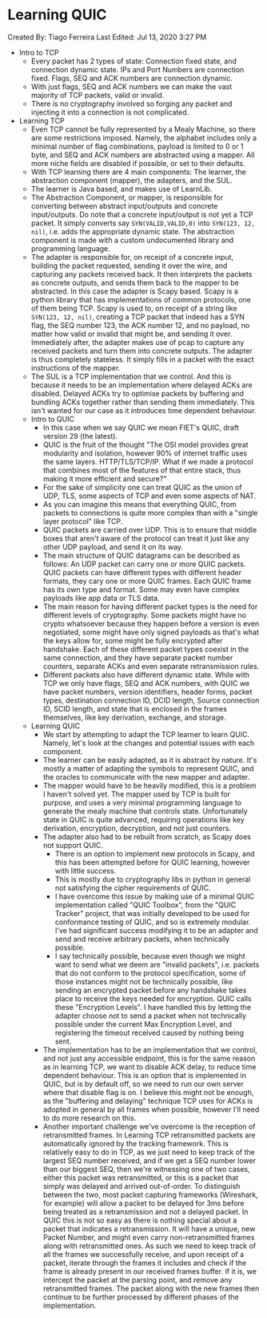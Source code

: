 # Learning QUIC

Created By: Tiago Ferreira
Last Edited: Jul 13, 2020 3:27 PM

- Intro to TCP
    - Every packet has 2 types of state: Connection fixed state, and connection dynamic state. IPs and Port Numbers are connection fixed. Flags, SEQ and ACK numbers are connection dynamic.
    - With just flags, SEQ and ACK numbers we can make the vast majority of TCP packets, valid or invalid.
    - There is no cryptography involved so forging any packet and injecting it into a connection is not complicated.
- Learning TCP
    - Even TCP cannot be fully represented by a Mealy Machine, so there are some restrictions imposed. Namely, the alphabet includes only a minimal number of flag combinations, payload is limited to 0 or 1 byte, and SEQ and ACK numbers are abstracted using a mapper. All more niche fields are disabled if possible, or set to their defaults.
    - With TCP learning there are 4 main components: The learner, the abstraction component (mapper), the adapters, and the SUL.
    - The learner is Java based, and makes use of LearnLib.
    - The Abstraction Component, or mapper, is responsible for converting between abstract input/outputs and concrete input/outputs. Do note that a concrete input/output is not yet a TCP packet. It simply converts say `SYN(VALID,VALID,0)` into `SYN(123, 12, nil)`, i.e. adds the appropriate dynamic state. The abstraction component is made with a custom undocumented library and programming language.
    - The adapter is responsible for, on receipt of a concrete input, building the packet requested, sending it over the wire, and capturing any packets received back. It then interprets the packets as concrete outputs, and sends them back to the mapper to be abstracted. In this case the adapter is Scapy based. Scapy is a python library that has implementations of common protocols, one of them being TCP. Scapy is used to, on receipt of a string like `SYN(123, 12, nil)`, creating a TCP packet that indeed has a SYN flag, the SEQ number 123, the ACK number 12, and no payload, no matter how valid or invalid that might be, and sending it over. Immediately after, the adapter makes use of pcap to capture any received packets and turn them into concrete outputs. The adapter is thus completely stateless. It simply fills in a packet with the exact instructions of the mapper.
    - The SUL is a TCP implementation that we control. And this is because it needs to be an implementation where delayed ACKs are disabled. Delayed ACKs try to optimise packets by buffering and bundling ACKs together rather than sending them immediately. This isn't wanted for our case as it introduces time dependent behaviour.
    - Intro to QUIC
        - In this case when we say QUIC we mean FIET's QUIC, draft version 29 (the latest).
        - QUIC is the fruit of the thought "The OSI model provides great modularity and isolation, however 90% of internet traffic uses the same layers. HTTP/TLS/TCP/IP. What if we made a protocol that combines most of the features of that entire stack, thus making it more efficient and secure?"
        - For the sake of simplicity one can treat QUIC as the union of UDP, TLS, some aspects of TCP and even some aspects of NAT.
        - As you can imagine this means that everything QUIC, from packets to connections is quite more complex than with a "single layer protocol" like TCP.
        - QUIC packets are carried over UDP. This is to ensure that middle boxes that aren't aware of the protocol can treat it just like any other UDP payload, and send it on its way.
        - The main structure of QUIC datagrams can be described as follows: An UDP packet can carry one or more QUIC packets. QUIC packets can have different types with different header formats, they cary one or more QUIC frames. Each QUIC frame has its own type and format. Some may even have complex payloads like app data or TLS data.
        - The main reason for having different packet types is the need for different levels of cryptography. Some packets might have no crypto whatsoever because they happen before a version is even negotiated, some might have only signed payloads as that's what the keys allow for, some might be fully encrypted after handshake. Each of these different packet types coexist in the same connection, and they have separate packet number counters, separate ACKs and even separate retransmission rules.
        - Different packets also have different dynamic state. While with TCP we only have flags, SEQ and ACK numbers, with QUIC we have packet numbers, version identifiers, header forms, packet types, destination connection ID, DCID length, Source connection ID, SCID length, and state that is enclosed in the frames themselves, like key derivation, exchange, and storage.
    - Learning QUIC
        - We start by attempting to adapt the TCP learner to learn QUIC. Namely, let's look at the changes and potential issues with each component.
        - The learner can be easily adapted, as it is abstract by nature. It's mostly a matter of adapting the symbols to represent QUIC, and the oracles to communicate with the new mapper and adapter.
        - The mapper would have to be heavily modified, this is a problem I haven't solved yet. The mapper used by TCP is built for purpose, and uses a very minimal programming language to generate the mealy machine that controls state. Unfortunately state in QUIC is quite advanced, requiring operations like key derivation, encryption, decryption, and not just counters.
        - The adapter also had to be rebuilt from scratch, as Scapy does not support QUIC.
            - There is an option to implement new protocols in Scapy, and this has been attempted before for QUIC learning, however with little success.
            - This is mostly due to cryptography libs in python in general not satisfying the cipher requirements of QUIC.
            - I have overcome this issue by making use of a minimal QUIC implementation called "QUIC Toolbox", from the "QUIC Tracker" project, that was initially developed to be used for conformance testing of QUIC, and so is extremely modular. I've had significant success modifying it to be an adapter and send and receive arbitrary packets, when technically possible.
            - I say technically possible, because even though we might want to send what we deem are "invalid packets", i.e. packets that do not conform to the protocol specification, some of those instances might not be technically possible, like sending an encrypted  packet before any handshake takes place to receive the keys needed for encryption. QUIC calls these "Encryption Levels". I have handled this by letting the adapter choose not to send a packet when not technically possible under the current Max Encryption Level, and registering the timeout received caused by nothing being sent.
        - The implementation has to be an implementation that we control, and not just any accessible endpoint, this is for the same reason as in learning TCP, we want to disable ACK delay, to reduce time dependent behaviour. This is an option that is implemented in QUIC, but is by default off, so we need to run our own server where that disable flag is on. I believe this might not be enough, as the "buffering and delaying" technique TCP uses for ACKs is adopted in general by all frames when possible, however I'll need to do more research on this.
        - Another important challenge we've overcome is the reception of retransmitted frames. In Learning TCP retransmitted packets are automatically ignored by the tracking framework. This is relatively easy to do in TCP, as we just need to keep track of the largest SEQ number received, and if we get a SEQ number lower than our biggest SEQ, then we're witnessing one of two cases, either this packet was retransmitted, or this is a packet that simply was delayed and arrived out-of-order. To distinguish between the two, most packet capturing frameworks (Wireshark, for example) will allow a packet to be delayed for 3ms before being treated as a retransmission and not a delayed packet. In QUIC this is not so easy as there is nothing special about a packet that indicates a retransmission. It will have a unique, new Packet Number, and might even carry non-retransmitted frames along with retransmitted ones. As such we need to keep track of all the frames we successfully receive, and upon receipt of a packet, iterate through the frames it includes and check if the frame is already present in our received frames buffer. If it is, we intercept the packet at the parsing point, and remove any retransmitted frames. The packet along with the new frames then continue to be further processed by different phases of the implementation.
